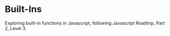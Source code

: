 Built-Ins
=========

Exploring built-in functions in Javascript, following Javascript Roadtrip, Part 2, Level 3.
